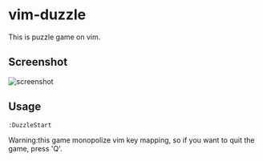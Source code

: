 vim-duzzle
===

This is puzzle game on vim.

Screenshot
---

![screenshot](http://gifzo.net/jBcfG8aDEC.gif)


Usage
---

```vim
:DuzzleStart
```

Warning:this game monopolize vim key mapping, so if you want to quit the game, press 'Q'.

